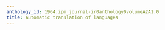 ```yaml
---
anthology_id: 1964.ipm_journal-ir0anthology0volumeA2A1.0
title: Automatic translation of languages
---
```

